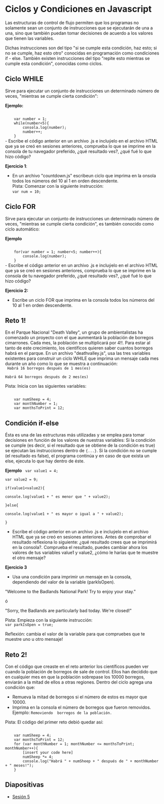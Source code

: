 Ciclos y Condiciones en Javascript
===

Las estructuras de control de flujo permiten que los programas no solamente sean un conjunto de instrucciones que se ejecutarán de una a una, sino que también puedan tomar decisiones de acuerdo a los valores que tienen las variables.


Dichas instrucciones son del tipo "si se cumple esta condición, haz esto; si no se cumple, haz esto otro" conocidas en programación como condiciones if - else. También existen instrucciones del tipo "repite esto mientras se cumple esta condición", conocidas como ciclos.

Ciclo WHILE
--

Sirve para ejecutar un conjunto de instrucciones un determinado número de veces, "mientras se cumple cierta condición":


**Ejemplo:**

<code>
	var number = 1;  
	while(number<5){  
		consola.log(number);  
		number++;  
	}  
</code>
- Escribe el código anterior en un archivo .js e incluýelo en el archivo HTML que ya se creó en sesiones anteriores, comprueba lo que se imprime en la consola de tu navegador preferido, ¿qué resultado ves?, ¿qué fué lo que hizo código?


**Ejercicio 1**:
- En un archivo "countdown.js" escribeun ciclo que imprima en la onsola todos los números del 10 al 1 en orden descendente.  
Pista: Comenzar con la siguiente instrucción:  
<code>var num = 10;</code>


Ciclo FOR
--

Sirve para ejecutar un conjunto de instrucciones un determinado número de veces, "mientras se cumple cierta condición", es también conocido como ciclo automático:


**Ejemplo**

<code>
	for(var number = 1; number<5; number++){  
		console.log(number);  
	}
</code>
- Escribe el código anterior en un archivo .js e incluýelo en el archivo HTML que ya se creó en sesiones anteriores, comprueba lo que se imprime en la consola de tu navegador preferido, ¿qué resultado ves?, ¿qué fué lo que hizo código?


**Ejercicio 2:**
- Escribe un ciclo FOR que imprima en la consola todos los números del 10 al 1 en orden descendente.

Reto 1!
--
En el Parque Nacional "Death Valley", un grupo de ambientalistas ha comenzado un proyecto con el que aunmentará la población de borregos cimarrones.
Cada mes, la población se multiplicará por 4!!.
Para estar al tanto de este crecimiento, los científicos quieren saber cuantos borregos habrá en el parque.
En un archivo "deathvalley.js", usa las tres variables existentes para construir un ciclo WHILE que imprima un mensaje cada mes durante un año como lo que se muestra a continuación:  
<code>
	Habrá 16 borregos después de 1 mes(es)  
	Habrá 64 borregos después de 2 mes(es)
</code>

Pista: Inicia con las siguientes variables:

<code>
	var numSheep = 4;  
	var monthNumber = 1;  
	var monthsToPrint = 12;
</code>


Condición if-else
--
Ésta es una de las estructuras más utilizadas y se emplea para tomar decisiones en función de los valores de nuestras variables:
Si la condición se cumple (es decir, si el resultado que se obtiene de la condición es true) se ejecutan las instrucciones dentro de <code>{...}</code>. Si la condición no se cumple (el resultado es false), el programa continúa y en caso de que exista un else, ejecuta lo que hay dentro de éste.


**Ejemplo**
<code>
	var value1 = 4;  
	var value2 = 9;  
	if(value1<value2){  
		console.log(value1 + " es menor que " + value2);  
	}else{  
		console.log(value1 + " es mayor o igual a " + value2);  
	}
</code>
- Escribe el código anterior en un archivo .js e incluýelo en el archivo HTML que ya se creó en sesiones anteriores. Antes de comprobar el resultado reflexiona lo siguiente: ¿qué resultado crees que se imprimirá en la consola?. Comprueba el resultado, puedes cambiar ahora los valores de tus variables value1 y value2, ¿cómo le harías que te muestre el otro mensaje?

**Ejercicio 3**
- Usa una condición para imprimir un mensaje en la consola, dependiendo del valor de la variable (parkIsOpen).

"Welcome to the Badlands National Park! Try to enjoy your stay."

ó

"Sorry, the Badlands are particularly bad today. We're closed!"

Pista: Empieza con la siguiente instrucción:  
<code>var parkIsOpen = true;</code>


Reflexión: cambia el valor de la variable para que compruebes que te muestre uno u otro mensaje!


Reto 2!
--
Con el código que creaste en el reto anterior los científicos pueden ver cuando la población de borregos de sale de control. Ellos han decidido que en cualquier mes en que la población sobrepase los 10000 borregos, enviarán a la mitad de ellos a otras regiones.
Dentro del ciclo agrega una condición que:
- Remueva la mitad de borregos si el número de estos es mayor que 10000.
- Imprima en la consola el número de borregos que fueron removidos. Ejemplo:
<code>Removiendo <number> borregos de la población.</code>

Pista: El código del primer reto debió quedar así:

<code>
	var numSheep = 4;  
	var monthsToPrint = 12;  
	for (var monthNumber = 1; monthNumber <= monthsToPrint; monthNumber++){  
		[insert your code here]
		numSheep *= 4;  
		console.log("Habrá " + numSheep + " después de " + monthNumber + " meses!");
	}
</code>


Diapositivas
--
- [Sesión 5](https://www.haikudeck.com/5---ciclos-y-condicionales-uncategorized-presentation-mHvykS9AwS#slide-16)
